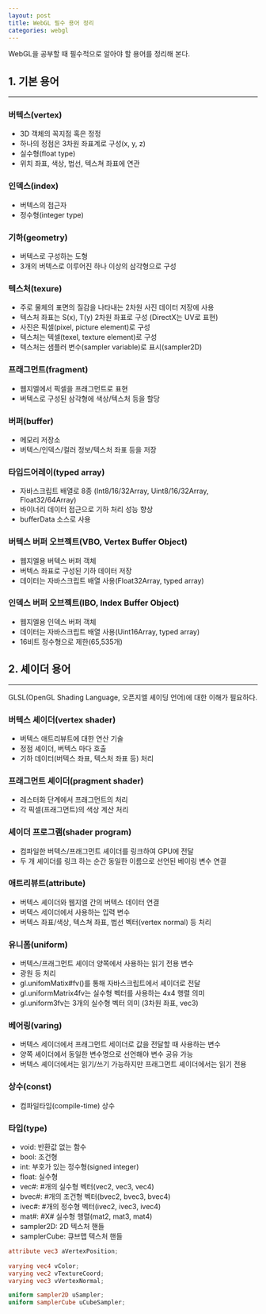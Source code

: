 ```yaml
---
layout: post
title: WebGL 필수 용어 정리
categories: webgl
---
```


WebGL을 공부할 때 필수적으로 알아야 할 용어를 정리해 본다.

## 1. 기본 용어

---

### 버텍스(vertex)
 - 3D 객체의 꼭지점 혹은 정정
 - 하나의 정점은 3차원 좌표계로 구성(x, y, z)
 - 실수형(float type)
 - 위치 좌표, 색상, 법선, 텍스쳐 좌표에 연관

### 인덱스(index)
 - 버텍스의 접근자
 - 정수형(integer type)

### 기하(geometry)
 - 버텍스로 구성하는 도형
 - 3개의 버텍스로 이루어진 하나 이상의 삼각형으로 구성

### 텍스처(texure)
 - 주로 물체의 표면의 질감을 나타내는 2차원 사진 데이터 저장에 사용
 - 텍스처 좌표는 S(x), T(y) 2차원 좌표로 구성 (DirectX는 UV로 표현)
 - 사진은 픽셀(pixel, picture element)로 구성
 - 텍스처는 텍셀(texel, texture element)로 구성
 - 텍스처는 샘플러 변수(sampler variable)로 표시(sampler2D)

### 프래그먼트(fragment)
 - 웹지엘에서 픽셀을 프래그먼트로 표현
 - 버텍스로 구성된 삼각형에 색상/텍스처 등을 할당

### 버퍼(buffer)
 - 메모리 저장소
 - 버텍스/인덱스/컬러 정보/텍스처 좌표 등을 저장

### 타입드어레이(typed array)
 - 자바스크립트 배열로 8종 (Int8/16/32Array, Uint8/16/32Array, Float32/64Array)
 - 바이너리 데이터 접근으로 기하 처리 성능 향상
 - bufferData 소스로 사용

### 버텍스 버퍼 오브젝트(VBO, Vertex Buffer Object)
 - 웹지엘용 버텍스 버퍼 객체
 - 버텍스 좌표로 구성된 기하 데이터 저장
 - 데이터는 자바스크립트 배열 사용(Float32Array, typed array)

### 인덱스 버퍼 오브젝트(IBO, Index Buffer Object)
 - 웹지엘용 인덱스 버퍼 객체
 - 데이터는 자바스크립트 배열 사용(Uint16Array, typed array)
 - 16비트 정수형으로 제한(65,535개)


## 2. 셰이더 용어
---

GLSL(OpenGL Shading Language, 오픈지엘 셰이딩 언어)에 대한 이해가 필요하다.

### 버텍스 셰이더(vertex shader)
 - 버텍스 애트리뷰트에 대한 연산 기술
 - 정점 셰이더, 버텍스 마다 호출
 - 기하 데이터(버텍스 좌표, 텍스처 좌표 등) 처리

### 프래그먼트 셰이더(pragment shader)
 - 레스터화 단계에서 프래그먼트의 처리
 - 각 픽셀(프래그먼트)의 색상 계산 처리

### 셰이더 프로그램(shader program)
 - 컴파일한 버텍스/프래그먼트 셰이더를 링크하여 GPU에 전달
 - 두 개 셰이더를 링크 하는 순간 동일한 이름으로 선언된 베이링 변수 연결

### 애트리뷰트(attribute)
 - 버텍스 셰이더와 웹지엘 간의 버텍스 데이터 연결
 - 버텍스 세이더에서 사용하는 입력 변수
 - 버텍스 좌표/색상, 텍스쳐 좌표, 법선 벡터(vertex normal) 등 처리

### 유니폼(uniform)
 - 버텍스/프래그먼트 셰이더 양쪽에서 사용하는 읽기 전용 변수
 - 광원 등 처리
 - gl.unifomMatix#fv()를 통해 자바스크립트에서 셰이더로 전달
 - gl.uniformMatrix4fv는 실수형 벡터를 사용하는 4x4 행렬 의미
 - gl.uniform3fv는 3개의 실수형 벡터 의미 (3차원 좌표, vec3)

### 베어링(varing)
 - 버텍스 세이더에서 프래그먼트 세이더로 값을 전달할 때 사용하는 변수
 - 양쪽 셰이더에서 동일한 변수명으로 선언해야 변수 공유 가능
 - 버텍스 셰이더에서는 읽기/쓰기 가능하지만 프래그먼트 셰이더에서는 읽기 전용

### 상수(const)
 - 컴파일타임(compile-time) 상수

### 타입(type)
 - void: 반환값 없는 함수
 - bool: 조건형
 - int: 부호가 있는 정수형(signed integer)
 - float: 실수형
 - vec#: #개의 실수형 벡터(vec2, vec3, vec4)
 - bvec#: #개의 조건형 벡터(bvec2, bvec3, bvec4)
 - ivec#: #개의 정수형 벡터(ivec2, ivec3, ivec4)
 - mat#: #X# 실수형 행렬(mat2, mat3, mat4)
 - sampler2D: 2D 텍스처 핸들
 - samplerCube: 큐브맵 텍스처 핸들

``` glsl
attribute vec3 aVertexPosition;
	
varying vec4 vColor;
varying vec2 vTextureCoord;
varying vec3 vVertexNormal;

uniform sampler2D uSampler;
uniform samplerCube uCubeSampler;
```
